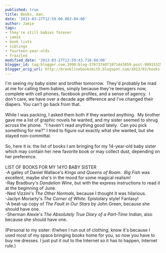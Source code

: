 ```yaml
---
published: true
title: Books, man.
date: '2013-03-27T12:59:00.002-04:00'
author: Jamie
tags:
- they're still babies forever
- jamie
- book lists
- siblings
- fourteen-year-olds
- frazzled
modified_date: '2013-03-27T12:59:43.718-04:00'
blogger_id: tag:blogger.com,1999:blog-5767374071871443859.post-9091532586178121456
blogger_orig_url: http://brooklinebooksmith.blogspot.com/2013/03/books-man.html
---
```


I'm seeing my baby sister and brother tomorrow. &nbsp;They'd probably be mad at me for calling them babies, simply because they're teenagers now, complete with cell phones, facebook profiles, and a sense of agency. &nbsp;I don't care, we have over a decade age difference and I've changed their diapers. You can't go back from that.<br /><br />While I was packing, I asked them both if they wanted anything. &nbsp;My brother gave me a list of graphic novels he wanted, and my sister seemed to shrug across the phone. &nbsp;"I haven't read anything good lately. &nbsp;Can you pick something for me?" I tried to figure out exactly what she wanted, but she stayed non-committal.<br /><br />So, here it is: the list of books I am bringing for my 14-year-old baby sister which may contain her new favorite book or may collect dust, depending on her preference.<br /><br />LIST OF BOOKS FOR MY 14YO BABY SISTER<br />-A galley of Daniel Wallace's <i>Kings and Queens of Roam</i>. &nbsp;<i>Big Fish</i>&nbsp;was excellent, maybe she's in the mood for some magical realism!<br />-Ray Bradbury's <i>Dandelion Wine</i>, but with the express instructions to read it at the beginning of June.<br />-Ned Vizzini's <i>The Other Normals, </i>because I thought it was hilarious.<br />-Jaclyn Moriarty's <i>The Corner of White. </i>Epistolary style! Fantasy!<br />-A beat-up copy of <i>The Fault in Our Stars</i>&nbsp;by John Green, because she should have one.<br />-Sherman Alexie's <i>The Absolutely True Diary of a Part-Time Indian</i>, also because she should have one.<br /><br />(Personal to my sister: if/when I run out of clothing, know it's because I used most of my space bringing books home for you, so now you have to buy me dresses. I just put it out to the Internet so it has to happen, Internet rule.)<br />